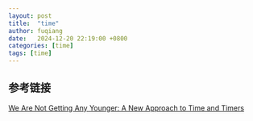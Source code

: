 ```yaml
---
layout: post
title:  "time"
author: fuqiang
date:   2024-12-20 22:19:00 +0800
categories: [time]
tags: [time]
---
```



## 参考链接
[We Are Not Getting Any Younger: A New Approach to Time and Timers](https://www.kernel.org/doc/ols/2005/ols2005v1-pages-227-240.pdf)
